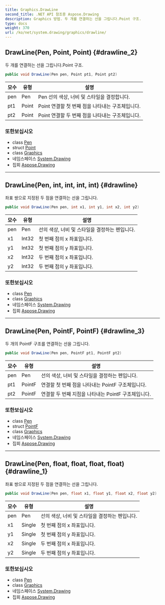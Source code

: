 ```yaml
---
title: Graphics.DrawLine
second_title: .NET API 참조용 Aspose.Drawing
description: Graphics 방법. 두 개를 연결하는 선을 그립니다.Point 구조.
type: docs
weight: 370
url: /ko/net/system.drawing/graphics/drawline/
---
```

## DrawLine(Pen, Point, Point) {#drawline_2}

두 개를 연결하는 선을 그립니다.Point 구조.

```csharp
public void DrawLine(Pen pen, Point pt1, Point pt2)
```

| 모수 | 유형 | 설명 |
| --- | --- | --- |
| pen | Pen | Pen 선의 색상, 너비 및 스타일을 결정합니다. |
| pt1 | Point | Point 연결할 첫 번째 점을 나타내는 구조체입니다. |
| pt2 | Point | Point 연결할 두 번째 점을 나타내는 구조체입니다. |

### 또한보십시오

* class [Pen](../../pen/)
* struct [Point](../../point/)
* class [Graphics](../)
* 네임스페이스 [System.Drawing](../../graphics/)
* 집회 [Aspose.Drawing](../../../)

---

## DrawLine(Pen, int, int, int, int) {#drawline}

좌표 쌍으로 지정된 두 점을 연결하는 선을 그립니다.

```csharp
public void DrawLine(Pen pen, int x1, int y1, int x2, int y2)
```

| 모수 | 유형 | 설명 |
| --- | --- | --- |
| pen | Pen | 선의 색상, 너비 및 스타일을 결정하는 펜입니다. |
| x1 | Int32 | 첫 번째 점의 x 좌표입니다. |
| y1 | Int32 | 첫 번째 점의 y 좌표입니다. |
| x2 | Int32 | 두 번째 점의 x 좌표입니다. |
| y2 | Int32 | 두 번째 점의 y 좌표입니다. |

### 또한보십시오

* class [Pen](../../pen/)
* class [Graphics](../)
* 네임스페이스 [System.Drawing](../../graphics/)
* 집회 [Aspose.Drawing](../../../)

---

## DrawLine(Pen, PointF, PointF) {#drawline_3}

두 개의 PointF 구조를 연결하는 선을 그립니다.

```csharp
public void DrawLine(Pen pen, PointF pt1, PointF pt2)
```

| 모수 | 유형 | 설명 |
| --- | --- | --- |
| pen | Pen | 선의 색상, 너비 및 스타일을 결정하는 펜입니다. |
| pt1 | PointF | 연결할 첫 번째 점을 나타내는 PointF 구조체입니다. |
| pt2 | PointF | 연결할 두 번째 지점을 나타내는 PointF 구조체입니다. |

### 또한보십시오

* class [Pen](../../pen/)
* struct [PointF](../../pointf/)
* class [Graphics](../)
* 네임스페이스 [System.Drawing](../../graphics/)
* 집회 [Aspose.Drawing](../../../)

---

## DrawLine(Pen, float, float, float, float) {#drawline_1}

좌표 쌍으로 지정된 두 점을 연결하는 선을 그립니다.

```csharp
public void DrawLine(Pen pen, float x1, float y1, float x2, float y2)
```

| 모수 | 유형 | 설명 |
| --- | --- | --- |
| pen | Pen | 선의 색상, 너비 및 스타일을 결정하는 펜입니다. |
| x1 | Single | 첫 번째 점의 x 좌표입니다. |
| y1 | Single | 첫 번째 점의 y 좌표입니다. |
| x2 | Single | 두 번째 점의 x 좌표입니다. |
| y2 | Single | 두 번째 점의 y 좌표입니다. |

### 또한보십시오

* class [Pen](../../pen/)
* class [Graphics](../)
* 네임스페이스 [System.Drawing](../../graphics/)
* 집회 [Aspose.Drawing](../../../)


